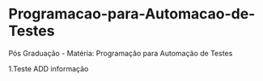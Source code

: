 # Programacao-para-Automacao-de-Testes

Pós Graduação - Matéria: Programação para Automação de Testes

1.Teste ADD informação
